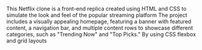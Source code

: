 This Netflix clone is a front-end replica created using HTML and CSS to simulate the look and feel of the popular streaming platform 
The project includes a visually appealing homepage, featuring a banner with featured content, a navigation bar, and multiple content rows to showcase different categories, such as "Trending Now" and "Top Picks." By using CSS flexbox and grid layouts
